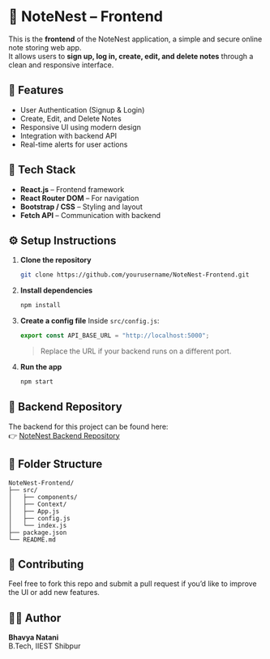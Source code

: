 # 📝 NoteNest – Frontend

This is the **frontend** of the NoteNest application, a simple and secure online note storing web app.  
It allows users to **sign up, log in, create, edit, and delete notes** through a clean and responsive interface.

## 🚀 Features
- User Authentication (Signup & Login)
- Create, Edit, and Delete Notes
- Responsive UI using modern design
- Integration with backend API
- Real-time alerts for user actions

## 🧩 Tech Stack
- **React.js** – Frontend framework  
- **React Router DOM** – For navigation  
- **Bootstrap / CSS** – Styling and layout  
- **Fetch API** – Communication with backend

## ⚙️ Setup Instructions
1. **Clone the repository**
   ```bash
   git clone https://github.com/yourusername/NoteNest-Frontend.git
   ```
2. **Install dependencies**
   ```bash
   npm install
   ```
3. **Create a config file**
   Inside `src/config.js`:
   ```javascript
   export const API_BASE_URL = "http://localhost:5000";
   ```
   > Replace the URL if your backend runs on a different port.
4. **Run the app**
   ```bash
   npm start
   ```

## 🔗 Backend Repository
The backend for this project can be found here:  
👉 [NoteNest Backend Repository](https://github.com/bhavyanatani/NoteNest-Backend)

## 📂 Folder Structure
```
NoteNest-Frontend/
├── src/
│   ├── components/
│   ├── Context/
│   ├── App.js
│   ├── config.js
│   └── index.js
├── package.json
└── README.md
```

## 🤝 Contributing
Feel free to fork this repo and submit a pull request if you’d like to improve the UI or add new features.

## 🧑‍💻 Author
**Bhavya Natani**  
B.Tech, IIEST Shibpur
